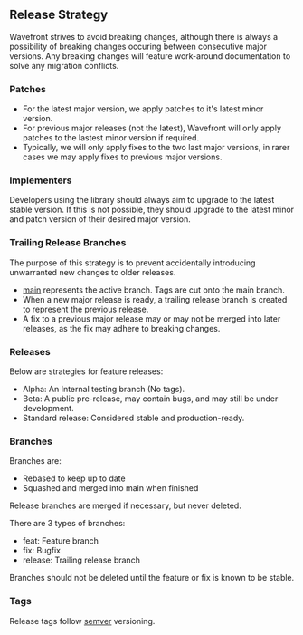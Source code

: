 ## Release Strategy
Wavefront strives to avoid breaking changes, although there is always a possibility of breaking changes occuring between consecutive major versions. Any breaking changes will feature 
work-around documentation to solve any migration conflicts.

### Patches
- For the latest major version, we apply patches to it's latest minor version.
- For previous major releases (not the latest), Wavefront will only apply patches to the lastest minor version if required.
- Typically, we will only apply fixes to the two last major versions, in rarer cases we may apply fixes to previous major versions.

### Implementers
Developers using the library should always aim to upgrade to the latest stable version. If this is not possible, they should 
upgrade to the latest minor and patch version of their desired major version.

### Trailing Release Branches
The purpose of this strategy is to prevent accidentally introducing unwarranted new changes to older releases.
- [main](https://github.com/julienetie/wavefront/tree/main) represents the active branch. Tags are cut onto the main branch. 
- When a new major release is ready, a trailing release branch is created to represent the previous release.
- A fix to a previous major release may or may not be merged into later releases, as the fix may adhere to breaking changes.

### Releases
Below are strategies for feature releases:
- Alpha: An Internal testing branch (No tags).
- Beta: A public pre-release, may contain bugs, and may still be under development.
- Standard release: Considered stable and production-ready.

### Branches
Branches are: 

- Rebased to keep up to date
- Squashed and merged into main when finished

Release branches are merged if necessary, but never deleted.

There are 3 types of branches:
- feat: Feature branch
- fix: Bugfix
- release: Trailing release branch

Branches should not be deleted until the feature or fix is known to be stable.

### Tags
Release tags follow [semver](https://semver.org/) versioning.

